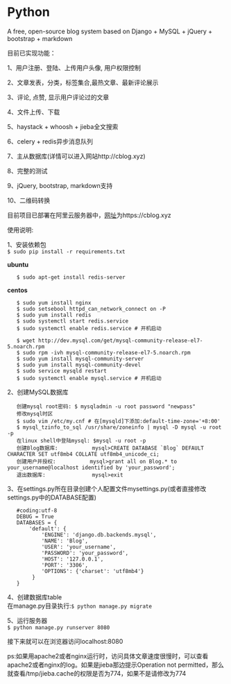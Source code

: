 # Python
A free, open-source blog system based on Django + MySQL + jQuery + bootstrap + markdown

目前已实现功能：

1、用户注册、登陆、上传用户头像, 用户权限控制

2、文章发表，分类，标签集合,最热文章、最新评论展示

3、评论, 点赞, 显示用户评论过的文章

4、文件上传、下载

5、haystack + whoosh + jieba全文搜索

6、celery + redis异步消息队列

7、主从数据库(详情可以进入网站http://cblog.xyz)

8、完整的测试

9、jQuery, bootstrap, markdown支持

10、二维码转换

目前项目已部署在阿里云服务器中，<a href='https://cblog.xyz' target='_blank'>网址</a>为https://cblog.xyz



使用说明:

1、安装依赖包  
   `$ sudo pip install -r requirements.txt`

   **ubuntu**  
```
   $ sudo apt-get install redis-server  
```
   **centos**
```
   $ sudo yum install nginx
   $ sudo setsebool httpd_can_network_connect on -P 
   $ sudo yum install redis
   $ sudo systemctl start redis.service
   $ sudo systemctl enable redis.service # 开机启动

   $ wget http://dev.mysql.com/get/mysql-community-release-el7-5.noarch.rpm
   $ sudo rpm -ivh mysql-community-release-el7-5.noarch.rpm
   $ sudo yum install mysql-community-server
   $ sudo yum install mysql-community-devel
   $ sudo service mysqld restart
   $ sudo systemctl enable mysql.service # 开机启动
 ```

2、创建MySQL数据库  
```
   创建mysql root密码: $ mysqladmin -u root password "newpass"
   修改mysql时区 
   $ sudo vim /etc/my.cnf # 在[mysqld]下添加:default-time-zone='+8:00'
   $ mysql_tzinfo_to_sql /usr/share/zoneinfo | mysql -D mysql -u root -p 
   在linux shell中登陆mysql: $mysql -u root -p  
   创建Blog数据库:           mysql>CREATE DATABASE `Blog` DEFAULT CHARACTER SET utf8mb4 COLLATE utf8mb4_unicode_ci;  
   创建用户并授权:           mysql>grant all on Blog.* to your_username@localhost identified by 'your_password';  
   退出数据库:               mysql>exit  
```
   
3、在settings.py所在目录创建个人配置文件mysettings.py(或者直接修改settings.py中的DATABASE配置)  
```
   #coding:utf-8  
   DEBUG = True  
   DATABASES = {  
       'default': {  
           'ENGINE': 'django.db.backends.mysql',  
           'NAME': 'Blog',  
           'USER': 'your_username',  
           'PASSWORD': 'your_password',  
           'HOST': '127.0.0.1',  
           'PORT': '3306',
           'OPTIONS': {'charset': 'utf8mb4'}
        }  
   }  
```
   
4、创建数据库table  
   在manage.py目录执行:`$ python manage.py migrate`
   
5、运行服务器  
   `$ python manage.py runserver 8080`
   
接下来就可以在浏览器访问localhost:8080

ps:如果用apache2或者nginx运行时，访问具体文章速度很慢时，可以查看apache2或者nginx的log。如果是jieba那边提示Operation not permitted，那么就查看/tmp/jieba.cache的权限是否为774，如果不是请修改为774
